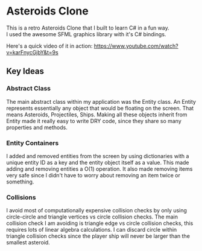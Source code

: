 # Asteroids Clone
This is a retro Asteroids Clone that I built to learn C# in a fun way.  
I used the awesome SFML graphics library with it's C# bindings.

Here's a quick video of it in action:
https://www.youtube.com/watch?v=karFnycGjbY&t=9s

## Key Ideas

### Abstract Class
The main abstract class within my application was the Entity class. An Entity represents 
essentially any object that would be floating on the screen. That means Asteroids, Projectiles,
Ships. Making all these objects inherit from Entity made it really easy to write DRY code, since 
they share so many properties and methods.

### Entity Containers
I added and removed entities from the screen by using dictionaries with a unique entity ID as a key
and the entity object itself as a value. This made adding and removing entities a O(1) operation. It
also made removing items very safe since I didn't have to worry about removing an item twice or something.

### Collisions
I avoid most of computationally expensive collision checks by only using circle-circle and 
triangle vertices vs circle collision checks. The main collision check I am avoiding is
triangle edge vs circle collision checks, this requires lots of linear algebra calculations.
I can discard circle within triangle collision checks since the player ship will never be larger
than the smallest asteroid.


